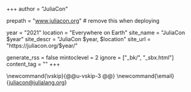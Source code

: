 +++
author = "JuliaCon"

prepath = "www.juliacon.org"        # remove this when deploying

year       = "2021"
location   = "Everywhere on Earth"
site_name  = "JuliaCon $year"
site_descr = "JuliaCon $year, $location"
site_url   = "https://juliacon.org/$year/"

generate_rss = false
mintoclevel = 2
ignore = ["_bk/", "_sbx.html"]
content_tag = ""
+++

\newcommand{\vskip}{@@u-vskip-3 @@}
\newcommand{\email}{[juliacon@julialang.org](mailto:juliacon@julialang.org)}
